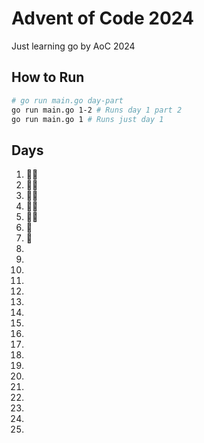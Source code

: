 # Advent of Code 2024

Just learning go by AoC 2024

## How to Run
```bash
# go run main.go day-part
go run main.go 1-2 # Runs day 1 part 2
go run main.go 1 # Runs just day 1
```

## Days

1. 🌟🌟
2. 🌟🌟
3. 🌟🌟
4. 🌟🌟
5. 🌟🌟
6. 🌟
7. 🌟
8.
9.
10.
11.
12.
13.
14.
15.
16.
17.
18.
19.
20.
21.
22.
23.
24.
25.
